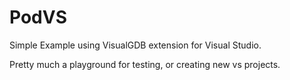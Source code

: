 # PodVS

Simple Example using VisualGDB extension for Visual Studio.

Pretty much a playground for testing, or creating new vs projects.

